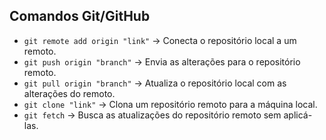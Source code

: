 ## **Comandos Git/GitHub**  

- `git remote add origin "link"` → Conecta o repositório local a um remoto.  
- `git push origin "branch"` → Envia as alterações para o repositório remoto.  
- `git pull origin "branch"` → Atualiza o repositório local com as alterações do remoto.  
- `git clone "link"` → Clona um repositório remoto para a máquina local.  
- `git fetch` → Busca as atualizações do repositório remoto sem aplicá-las.  
